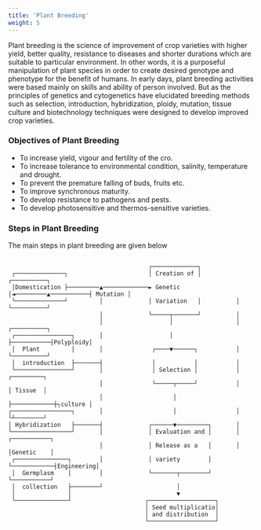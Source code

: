 ```yaml
---
title: 'Plant Breeding'
weight: 5
---
```


Plant breeding is the science of improvement of crop varieties with higher yield, better quality, resistance to diseases and shorter durations which are suitable to particular environment. In other words, it is a purposeful manipulation of plant species in order to create desired genotype and phenotype for the benefit of humans. In early days, plant breeding activities were based mainly on skills and ability of person involved. But as the principles of genetics and cytogenetics have elucidated breeding methods such as selection, introduction, hybridization, ploidy, mutation, tissue culture and biotechnology techniques were designed to develop improved crop varieties.

### Objectives of Plant Breeding
- To increase yield, vigour and fertility of the cro. 
- To increase tolerance to environmental condition, salinity, temperature and drought.
- To prevent the premature falling of buds, fruits etc.
- To improve synchronous maturity. 
- To develop resistance to pathogens and pests. 
- To develop photosensitive and thermos-sensitive varieties.

### Steps in Plant Breeding
 The main steps in plant breeding are given below

```goat

                                        ┌─────────────┐
 ┌──────────────┐                       │ Creation of │                      ┌──────────┐
 │Domestication ├─────────▲─────────────► Genetic     │◄─────────▲───────────┤ Mutation │
 └──────────────┘         │             │ Variation   │          │           └──────────┘
                          │             └─────┬───────┘          │
                          │                   │                  │           ┌──────────┐
 ┌────────────────┐       │                   │                  ├───────────┤Polyploidy│
 │  Plant         │       │              ┌────▼──────┐           │           └──────────┘
 │  introduction  ├───────┤              │           │           │
 └────────────────┘       │              │ Selection │           │            ┌─────────┐
                          │              └─────┬─────┘           │            │ Tissue  │
                          │                    │                 ├────────────┼┐culture │
┌─────────────────┐       │                    │                 │            └┴────────┘
│ Hybridization   ├───────┤             ┌──────▼─────────┐       │
└─────────────────┘       │             │ Evaluation and │       │            ┌───────────┐
                          │             │ Release as a   │       │            │Genetic    │
 ┌───────────────┐        │             │ variety        │       └────────────┤Engineering│
 │  Germplasm    │        │             └───────┬────────┘                    └───────────┘
 │  collection   ├────────┘                     │
 │               │                              ▼
 └───────────────┘                     ┌───────────────────┐
                                       │ Seed multiplicatio│
                                       │ and distribution  │
                                       └───────────────────┘


```
